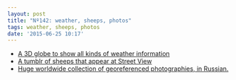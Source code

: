 ```yaml
---
layout: post
title: "Nº142: weather, sheeps, photos"
tags: weather, sheeps, photos
date: '2015-06-25 10:17'
---
```


* [A 3D globe to show all kinds of weather information](http://climateviewer.net/)
* [A tumblr of sheeps that appear at Street View](http://www.googlesheepview.com/)
* [Huge worldwide collection of georeferenced photographies, in Russian.](https://pastvu.com/)
